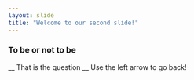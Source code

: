 ```yaml
---
layout: slide
title: "Welcome to our second slide!"
---
```

### To be or not to be 
__ That is the question __
Use the left arrow to go back!
